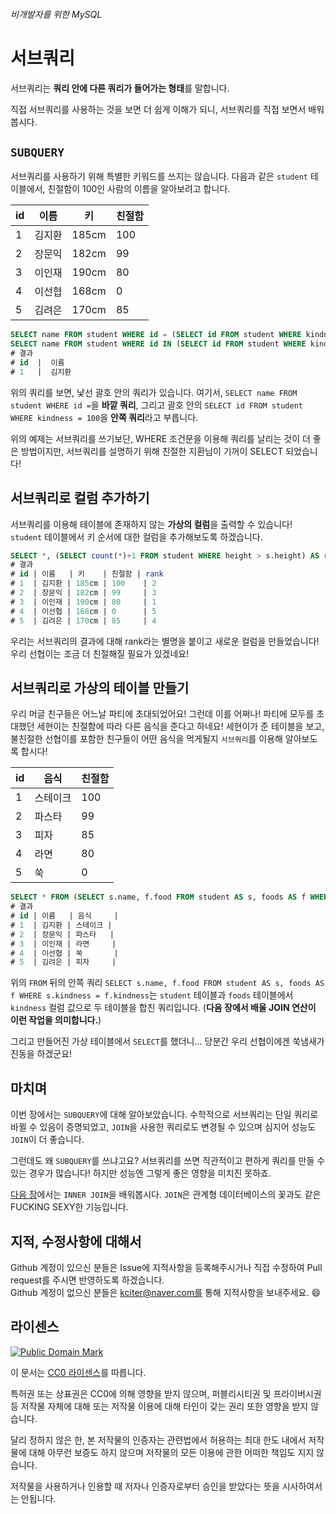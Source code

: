 ###### 비개발자를 위한 MySQL
# 서브쿼리

서브쿼리는 **쿼리 안에 다른 쿼리가 들어가는 형태**를 말합니다.

직접 서브쿼리를 사용하는 것을 보면 더 쉽게 이해가 되니, 서브쿼리를 직접 보면서 배워봅시다.

## `SUBQUERY`
서브쿼리를 사용하기 위해 특별한 키워드를 쓰지는 않습니다.
다음과 같은 `student` 테이블에서, 친절함이 100인 사람의 이름을 알아보려고 합니다.

|id |이름  |키   |친절함|
|---|------|-----|----|
|1  |김지환|185cm|100 |
|2  |장문익|182cm|99  |
|3  |이인재|190cm|80  |
|4  |이선협|168cm|0   |
|5  |김려은|170cm|85  |

```sql
SELECT name FROM student WHERE id = (SELECT id FROM student WHERE kindness = 100 LIMIT 1); // 서브쿼리의 결과가 1개라면 id = 으로 사용할 수 있지만, 2개 이상일 경우 오류가 발생합니다.
SELECT name FROM student WHERE id IN (SELECT id FROM student WHERE kindness = 100); // 2개 이상의 서브쿼리 결과를 WHERE로 처리하기 위해선 IN을 사용합니다!
# 결과
# id  |  이름
# 1   |  김지환
```

위의 쿼리를 보면, 낯선 괄호 안의 쿼리가 있습니다.
여기서, `SELECT name FROM student WHERE id =`을 **바깥 쿼리**, 그리고 괄호 안의 `SELECT id FROM student WHERE kindness = 100`을 **안쪽 쿼리**라고 부릅니다.

위의 예제는 서브쿼리를 쓰기보단, WHERE 조건문을 이용해 쿼리를 날리는 것이 더 좋은 방법이지만, 서브쿼리를 설명하기 위해 친절한 지환님이 기꺼이 SELECT 되었습니다!


## 서브쿼리로 컬럼 추가하기
서브쿼리를 이용해 테이블에 존재하지 않는 **가상의 컬럼**을 출력할 수 있습니다! 
`student` 테이블에서 키 순서에 대한 컬럼을 추가해보도록 하겠습니다.

```sql
SELECT *, (SELECT count(*)+1 FROM student WHERE height > s.height) AS rank FROM student AS s;
# 결과
# id | 이름   | 키    | 친절함 | rank
# 1  | 김지환 | 185cm | 100    | 2
# 2  | 장문익 | 182cm | 99     | 3
# 3  | 이인재 | 190cm | 80     | 1
# 4  | 이선협 | 168cm | 0      | 5
# 5  | 김려은 | 170cm | 85     | 4
```

우리는 서브쿼리의 결과에 대해 rank라는 별명을 붙이고 새로운 컬럼을 만들었습니다!
우리 선협이는 조금 더 친절해질 필요가 있겠네요!


## 서브쿼리로 가상의 테이블 만들기
우리 머글 친구들은 어느날 파티에 초대되었어요!
그런데 이를 어쩌나! 파티에 모두를 초대했던 세현이는 친절함에 따라 다른 음식을 준다고 하네요!
세현이가 준 테이블을 보고, 불친절한 선협이를 포함한 친구들이 어떤 음식을 먹게될지 `서브쿼리`를 이용해 알아보도록 합시다!

|id |음식    |친절함|
|---|--------|------|
|1  |스테이크|100   |
|2  |파스타  |99    |
|3  |피자    |85    |
|4  |라면    |80    |
|5  |쑥      |0     |

```sql
SELECT * FROM (SELECT s.name, f.food FROM student AS s, foods AS f WHERE s.kindness = f.kindness);
# 결과
# id | 이름   | 음식     |
# 1  | 김지환 | 스테이크 |
# 2  | 장문익 | 파스타   |
# 3  | 이인재 | 라면     |
# 4  | 이선협 | 쑥       |
# 5  | 김려은 | 피자     |
```

위의 `FROM` 뒤의 안쪽 쿼리 `SELECT s.name, f.food FROM student AS s, foods AS f WHERE s.kindness = f.kindness`는 `student` 테이블과 `foods` 테이블에서 `kindness` 컬럼 값으로 두 테이블을 합친 쿼리입니다. (**다음 장에서 배울 JOIN 연산이 이런 작업을 의미합니다.**)

그리고 만들어진 가상 테이블에서 `SELECT`를 했더니...
당분간 우리 선협이에겐 쑥냄새가 진동을 하겠군요!


## 마치며
이번 장에서는 `SUBQUERY`에 대해 알아보았습니다. 수학적으로 서브쿼리는 단일 쿼리로 바뀔 수 있음이 증명되었고, `JOIN`을 사용한 쿼리로도 변경될 수 있으며 심지어 성능도 `JOIN`이 더 좋습니다.

그런데도 왜 `SUBQUERY`를 쓰냐고요?
서브쿼리를 쓰면 직관적이고 편하게 쿼리를 만들 수 있는 경우가 많습니다! 
하지만 성능엔 그렇게 좋은 영향을 미치진 못하죠.

[다음 장](INNER-JOIN.md)에서는 `INNER JOIN`을 배워봅시다. `JOIN`은 관계형 데이터베이스의 꽃과도 같은 FUCKING SEXY한 기능입니다.


## 지적, 수정사항에 대해서
Github 계정이 있으신 분들은 Issue에 지적사항을 등록해주시거나 직접 수정하여 Pull request를 주시면 반영하도록 하겠습니다. <br>Github 계정이 없으신 분들은 kciter@naver.com를 통해 지적사항을 보내주세요. :smile:

## 라이센스
<a rel="license" href="http://creativecommons.org/publicdomain/mark/1.0/">
<img src="https://licensebuttons.net/p/mark/1.0/88x31.png" alt="Public Domain Mark" />
</a>

이 문서는 [CC0 라이센스](LICENSE)를 따릅니다.

특허권 또는 상표권은 CC0에 의해 영향을 받지 않으며, 퍼블리시티권 및 프라이버시권 등 저작물 자체에 대해 또는 저작물 이용에 대해 타인이 갖는 권리 또한 영향을 받지 않습니다.

달리 정하지 않은 한, 본 저작물의 인증자는 관련법에서 허용하는 최대 한도 내에서 저작물에 대해 아무런 보증도 하지 않으며 저작물의 모든 이용에 관한 어떠한 책임도 지지 않습니다.

저작물을 사용하거나 인용할 때 저자나 인증자로부터 승인을 받았다는 뜻을 시사하여서는 안됩니다.
